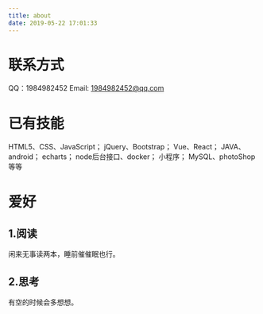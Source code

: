 ```yaml
---
title: about
date: 2019-05-22 17:01:33
---
```


# 联系方式

QQ：1984982452
Email: 1984982452@qq.com

# 已有技能

HTML5、CSS、JavaScript；
jQuery、Bootstrap；
Vue、React；
JAVA、android；
echarts；
node后台接口、docker；
小程序；
MySQL、photoShop等等

# 爱好

##  1.阅读

闲来无事读两本，睡前催催眠也行。

##  2.思考

有空的时候会多想想。
